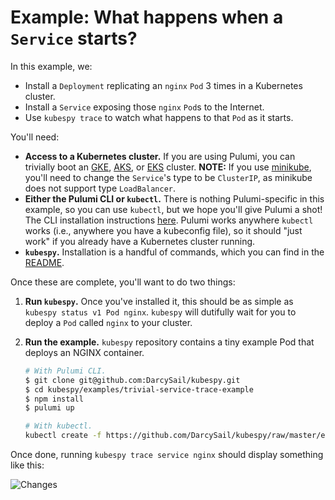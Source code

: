 # Example: What happens when a `Service` starts?

In this example, we:

-   Install a `Deployment` replicating an `nginx` `Pod` 3 times in a Kubernetes cluster.
-   Install a `Service` exposing those `nginx` `Pod`s to the Internet.
-   Use `kubespy trace` to watch what happens to that `Pod` as it starts.

You'll need:

-   **Access to a Kubernetes cluster.** If you are using Pulumi, you can
    trivially boot an
    [GKE](https://github.com/pulumi/examples/tree/master/gcp-ts-gke),
    [AKS](https://github.com/pulumi/examples/tree/master/azure-ts-aks-mean), or
    [EKS](https://github.com/pulumi/examples/tree/master/aws-ts-eks) cluster.
    **NOTE:** If you use [minikube](https://github.com/kubernetes/minikube),
    you'll need to change the `Service`'s type to be `ClusterIP`, as minikube
    does not support type `LoadBalancer`.
-   **Either the Pulumi CLI or `kubectl`.** There is nothing Pulumi-specific in
    this example, so you can use `kubectl`, but we hope you'll give Pulumi a
    shot! The CLI installation instructions
    [here](https://pulumi.io/quickstart/install.html). Pulumi works anywhere
    `kubectl` works (i.e., anywhere you have a kubeconfig file), so it should
    "just work" if you already have a Kubernetes cluster running.
-   **`kubespy`.** Installation is a handful of commands, which you can find in the [README](https://github.com/DarcySail/kubespy#installation).

Once these are complete, you'll want to do two things:

1. **Run `kubespy`.** Once you've installed it, this should be as simple as
   `kubespy status v1 Pod nginx`. `kubespy` will dutifully wait for you to
   deploy a `Pod` called `nginx` to your cluster.
2. **Run the example.** `kubespy` repository contains a tiny example Pod that
   deploys an NGINX container.

    ```sh
    # With Pulumi CLI.
    $ git clone git@github.com:DarcySail/kubespy.git
    $ cd kubespy/examples/trivial-service-trace-example
    $ npm install
    $ pulumi up

    # With kubectl.
    kubectl create -f https://github.com/DarcySail/kubespy/raw/master/examples/trivial-service-trace-example/yaml/nginx.yaml
    ```

Once done, running `kubespy trace service nginx` should display something like this:

![Changes](../../images/trace/trace-success.gif "Changes a Service undergoes as it starts, in real time")
